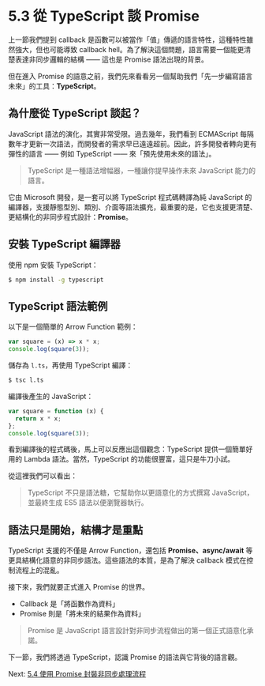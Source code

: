 # 5.3 從 TypeScript 談 Promise

上一節我們提到 callback 是函數可以被當作「值」傳遞的語言特性，這種特性雖然強大，但也可能導致 callback hell。為了解決這個問題，語言需要一個能更清楚表達非同步邏輯的結構 —— 這也是 Promise 語法出現的背景。

但在進入 Promise 的語意之前，我們先來看看另一個幫助我們「先一步編寫語言未來」的工具：**TypeScript**。

## 為什麼從 TypeScript 談起？

JavaScript 語法的演化，其實非常受限。過去幾年，我們看到 ECMAScript 每隔數年才更新一次語法，而開發者的需求早已遠遠超前。因此，許多開發者轉向更有彈性的語言 —— 例如 TypeScript —— 來「預先使用未來的語法」。

> TypeScript 是一種語法增幅器，一種讓你提早操作未來 JavaScript 能力的語言。

它由 Microsoft 開發，是一套可以將 TypeScript 程式碼轉譯為純 JavaScript 的編譯器，支援靜態型別、類別、介面等語法擴充，最重要的是，它也支援更清楚、更結構化的非同步程式設計：**Promise**。

## 安裝 TypeScript 編譯器

使用 npm 安裝 TypeScript：

```bash
$ npm install -g typescript
```

## TypeScript 語法範例

以下是一個簡單的 Arrow Function 範例：

```typescript
var square = (x) => x * x;
console.log(square(3));
```

儲存為 `l.ts`，再使用 TypeScript 編譯：

```bash
$ tsc l.ts
```

編譯後產生的 JavaScript：

```javascript
var square = function (x) {
  return x * x;
};
console.log(square(3));
```

看到編譯後的程式碼後，馬上可以反應出這個觀念：TypeScript 提供一個簡單好用的 Lambda 語法。當然，TypeScript 的功能很豐富，這只是牛刀小試。

從這裡我們可以看出：

> TypeScript 不只是語法糖，它幫助你以更語意化的方式撰寫 JavaScript，並最終生成 ES5 語法以便瀏覽器執行。

## 語法只是開始，結構才是重點

TypeScript 支援的不僅是 Arrow Function，還包括 **Promise、async/await** 等更具結構化語意的非同步語法。這些語法的本質，是為了解決 callback 模式在控制流程上的混亂。

接下來，我們就要正式進入 Promise 的世界。

- Callback 是「將函數作為資料」
- Promise 則是「將未來的結果作為資料」

> Promise 是 JavaScript 語言設計對非同步流程做出的第一個正式語意化承諾。

下一節，我們將透過 TypeScript，認識 Promise 的語法與它背後的語言觀。

Next: [5.4 使用 Promise 封裝非同步處理流程](4-promise.md)
